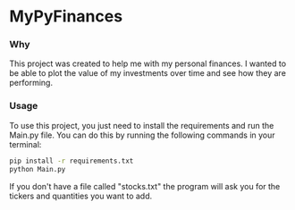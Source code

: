 # MyPyFinances

### Why
This project was created to help me with my personal finances. I wanted to be able to plot the value of my investments over time and see how they are performing.

### Usage
To use this project, you just need to install the requirements and run the Main.py file. You can do this by running the following commands in your terminal:

```bash
pip install -r requirements.txt
python Main.py
```

If you don't have a file called "stocks.txt" the program will ask you for the tickers and quantities you want to add.
